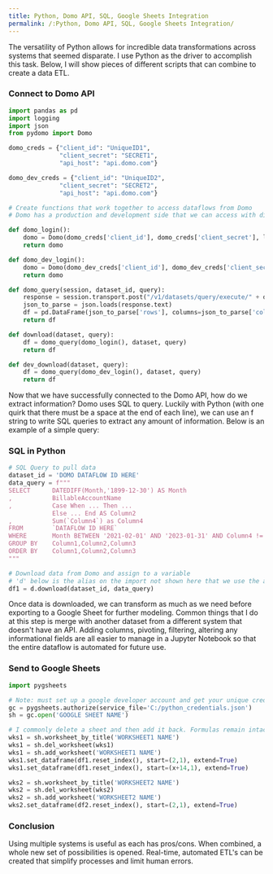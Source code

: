 ```yaml
---
title: Python, Domo API, SQL, Google Sheets Integration
permalink: /:Python, Domo API, SQL, Google Sheets Integration/
---
```


The versatility of Python allows for incredible data transformations across systems that seemed disparate. I use Python as the driver to accomplish this task. Below, I will show pieces of different scripts that can combine to create a data ETL.

### **Connect to Domo API**
```python
import pandas as pd
import logging
import json
from pydomo import Domo

domo_creds = {"client_id": "UniqueID1",
              "client_secret": "SECRET1",
              "api_host": "api.domo.com"}

domo_dev_creds = {"client_id": "UniqueID2",
              "client_secret": "SECRET2",
              "api_host": "api.domo.com"}

# Create functions that work together to access dataflows from Domo
# Domo has a production and development side that we can access with different credentials as shown above

def domo_login():
    domo = Domo(domo_creds['client_id'], domo_creds['client_secret'], logger_name='foo', log_level=logging.INFO, api_host=domo_creds['api_host'])
    return domo

def domo_dev_login():
    domo = Domo(domo_dev_creds['client_id'], domo_dev_creds['client_secret'], api_host=domo_dev_creds['api_host'])
    return domo

def domo_query(session, dataset_id, query):
    response = session.transport.post("/v1/datasets/query/execute/" + dataset_id, {"sql":query}, None)
    json_to_parse = json.loads(response.text)
    df = pd.DataFrame(json_to_parse['rows'], columns=json_to_parse['columns'])
    return df

def download(dataset, query):
    df = domo_query(domo_login(), dataset, query)
    return df

def dev_download(dataset, query):
    df = domo_query(domo_dev_login(), dataset, query)
    return df 
```
Now that we have successfully connected to the Domo API, how do we extract information? Domo uses SQL to query. Luckily with Python (with one quirk that there must be a space at the end of each line), we can use an f string to write SQL queries to extract any amount of information. Below is an example of a simple query:

### **SQL in Python**
```python
# SQL Query to pull data
dataset_id = 'DOMO DATAFLOW ID HERE'
data_query = f"""
SELECT      DATEDIFF(Month,'1899-12-30') AS Month 
,           BillableAccountName 
,           Case When ... Then ... 
            Else ... End AS Column2
,           Sum(`Column4`) as Column4
FROM        `DATAFLOW ID HERE`
WHERE       Month BETWEEN '2021-02-01' AND '2023-01-31' AND Column4 != 0 
GROUP BY    Column1,Column2,Column3
ORDER BY    Column1,Column2,Column3
"""

# Download data from Domo and assign to a variable
# 'd' below is the alias on the import not shown here that we use the above code block to access
df1 = d.download(dataset_id, data_query)
```
Once data is downloaded, we can transform as much as we need before exporting to a Google Sheet for further modeling. Common things that I do at this step is merge with another dataset from a different system that doesn't have an API. Adding columns, pivoting, filtering, altering any informational fields are all easier to manage in a Jupyter Notebook so that the entire dataflow is automated for future use.

### **Send to Google Sheets**
```python
import pygsheets

# Note: must set up a google developer account and get your unique credentials
gc = pygsheets.authorize(service_file='C:/python_credentials.json')
sh = gc.open('GOOGLE SHEET NAME')

# I commonly delete a sheet and then add it back. Formulas remain intact on other tabs.
wks1 = sh.worksheet_by_title('WORKSHEET1 NAME')
wks1 = sh.del_worksheet(wks1)
wks1 = sh.add_worksheet('WORKSHEET1 NAME')
wks1.set_dataframe(df1.reset_index(), start=(2,1), extend=True)
wks1.set_dataframe(df1.reset_index(), start=(x+14,1), extend=True)

wks2 = sh.worksheet_by_title('WORKSHEET2 NAME')
wks2 = sh.del_worksheet(wks2)
wks2 = sh.add_worksheet('WORKSHEET2 NAME')
wks2.set_dataframe(df2.reset_index(), start=(2,1), extend=True)
```

### **Conclusion**
Using multiple systems is useful as each has pros/cons. When combined, a whole new set of possibilities is opened. Real-time, automated ETL's can be created that simplify processes and limit human errors.
